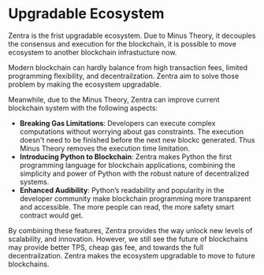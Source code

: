 # Upgradable Ecosystem

Zentra is the frist upgradable ecosystem. Due to Minus Theory, it decouples the consensus and execution for the blockchain, it is possible to move ecosystem to another blockchain infrastucture now.

Modern blockchain can hardly balance from high transaction fees, limited programming flexibility, and decentrailzation. Zentra aim to solve those problem by making the ecosystem upgradable.

Meanwhile, due to the Minus Theory, Zentra can improve current blockchain system with the following aspects:&#x20;

* **Breaking Gas Limitations**: Developers can execute complex computations without worrying about gas constraints. The execution doesn't need to be finished before the next new blockc generated. Thus Minus Theory removes the execution time limitation.
* **Introducing Python to Blockchain**: Zentra makes Python the first programming language for blockchain applications, combining the simplicity and power of Python with the robust nature of decentralized systems.
* **Enhanced Audibility**: Python’s readability and popularity in the developer community make blockchain programming more transparent and accessible. The more people can read, the more safety smart contract would get.

By combining these features, Zentra provides the way unlock new levels of scalability, and innovation. However, we still see the future of blockchains may provide better TPS, cheap gas fee, and towards the full decentrailzation. Zentra makes the ecosystem upgradable to move to future blockchains.

